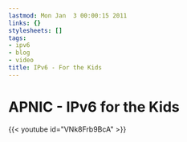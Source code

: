 ```yaml
---
lastmod: Mon Jan  3 00:00:15 2011
links: {}
stylesheets: []
tags:
- ipv6
- blog
- video
title: IPv6 - For the Kids
---
```



# APNIC - IPv6 for the Kids

{{< youtube id="VNk8Frb9BcA" >}}



